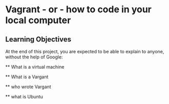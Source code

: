 # Vagrant - or - how to code in your local computer
## Learning Objectives

At the end of this project, you are expected to be able to explain to anyone, without the help of Google:


** What is a virtual machine

** What is a Vargant

** who wrote Vargant

** what is Ubuntu





